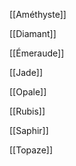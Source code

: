 [[Améthyste]]

[[Diamant]]

[[Émeraude]]

[[Jade]]

[[Opale]]

[[Rubis]]

[[Saphir]]

[[Topaze]]










